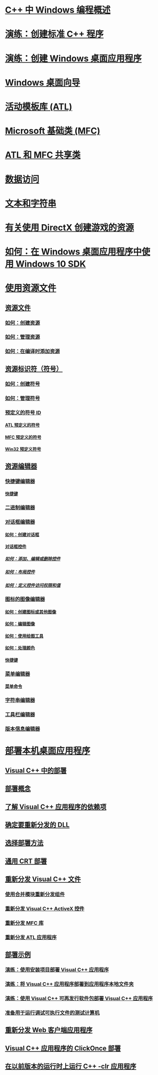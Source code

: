 # [C++ 中 Windows 编程概述](overview-of-windows-programming-in-cpp.md)
# [演练：创建标准 C++ 程序](walkthrough-creating-a-standard-cpp-program-cpp.md)
# [演练：创建 Windows 桌面应用程序](walkthrough-creating-windows-desktop-applications-cpp.md)
# [Windows 桌面向导](win32-application-wizard.md)
# [活动模板库 (ATL)](../atl/TOC.md)
# [Microsoft 基础类 (MFC)](../mfc/TOC.md)
# [ATL 和 MFC 共享类](../atl-mfc-shared/TOC.md)
# [数据访问](../data/data-access-in-cpp.md)
# [文本和字符串](../text/text-and-strings-in-visual-cpp.md)
# [有关使用 DirectX 创建游戏的资源](resources-for-creating-a-game-using-directx.md)
# [如何：在 Windows 桌面应用程序中使用 Windows 10 SDK](how-to-use-the-windows-10-sdk-in-a-windows-desktop-application.md)
# [使用资源文件](working-with-resource-files.md)
## [资源文件](resource-files-visual-studio.md)
### [如何：创建资源](how-to-create-a-resource-script-file.md)
### [如何：管理资源](how-to-copy-resources.md)
### [如何：在编译时添加资源](how-to-include-resources-at-compile-time.md)
## [资源标识符（符号）](symbols-resource-identifiers.md)
### [如何：创建符号](creating-new-symbols.md)
### [如何：管理符号](changing-a-symbol-or-symbol-name-id.md)
### [预定义的符号 ID](predefined-symbol-ids.md)
#### [ATL 预定义的符号](atl-predefined-symbols.md)
#### [MFC 预定义的符号](mfc-predefined-symbols.md)
#### [Win32 预定义符号](win32-predefined-symbols.md)
## [资源编辑器](resource-editors.md)
### [快捷键编辑器](accelerator-editor.md)
#### [快捷键](predefined-accelerator-keys.md)
### [二进制编辑器](binary-editor.md)
### [对话框编辑器](dialog-editor.md)
#### [如何：创建对话框](creating-a-new-dialog-box.md)
#### [对话框控件](controls-in-dialog-boxes.md)
##### [如何：添加、编辑或删除控件](adding-editing-or-deleting-controls.md)
##### [如何：布局控件](arrangement-of-controls-on-dialog-boxes.md)
##### [如何：定义控件访问权限和值](defining-mnemonics-access-keys.md)
### [图标的图像编辑器](image-editor-for-icons.md)
#### [如何：创建图标或其他图像](creating-an-icon-or-other-image-image-editor-for-icons.md)
#### [如何：编辑图像](selecting-an-area-of-an-image-image-editor-for-icons.md)
#### [如何：使用绘图工具](using-a-drawing-tool-image-editor-for-icons.md)
#### [如何：处理颜色](working-with-color-image-editor-for-icons.md)
#### [快捷键](accelerator-keys-image-editor-for-icons.md)
### [菜单编辑器](menu-editor.md)
#### [菜单命令](menu-command-properties.md)
### [字符串编辑器](string-editor.md)
### [工具栏编辑器](toolbar-editor.md)
### [版本信息编辑器](version-information-editor.md)
# [部署本机桌面应用程序](deploying-native-desktop-applications-visual-cpp.md)
## [Visual C++ 中的部署](deployment-in-visual-cpp.md)
## [部署概念](deployment-concepts.md)
## [了解 Visual C++ 应用程序的依赖项](understanding-the-dependencies-of-a-visual-cpp-application.md)
## [确定要重新分发的 DLL](determining-which-dlls-to-redistribute.md)
## [选择部署方法](choosing-a-deployment-method.md)
## [通用 CRT 部署](universal-crt-deployment.md)
## [重新分发 Visual C++ 文件](redistributing-visual-cpp-files.md)
### [使用合并模块重新分发组件](redistributing-components-by-using-merge-modules.md)
### [重新分发 Visual C++ ActiveX 控件](redistributing-visual-cpp-activex-controls.md)
### [重新分发 MFC 库](redistributing-the-mfc-library.md)
### [重新分发 ATL 应用程序](redistributing-an-atl-application.md)
## [部署示例](deployment-examples.md)
### [演练：使用安装项目部署 Visual C++ 应用程序](walkthrough-deploying-a-visual-cpp-application-by-using-a-setup-project.md)
### [演练：将 Visual C++ 应用程序部署到应用程序本地文件夹](walkthrough-deploying-a-visual-cpp-application-to-an-application-local-folder.md)
### [演练：使用 Visual C++ 可再发行软件包部署 Visual C++ 应用程序](deploying-visual-cpp-application-by-using-the-vcpp-redistributable-package.md)
### [准备用于运行调试可执行文件的测试计算机](preparing-a-test-machine-to-run-a-debug-executable.md)
## [重新分发 Web 客户端应用程序](redistributing-web-client-applications.md)
## [Visual C++ 应用程序的 ClickOnce 部署](clickonce-deployment-for-visual-cpp-applications.md)
## [在以前版本的运行时上运行 C++ -clr 应用程序](running-a-cpp-clr-application-on-a-previous-runtime-version.md)
